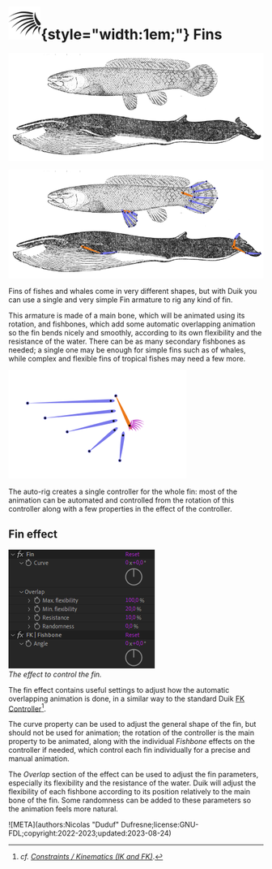 # ![](../../../img/duik/icons/fin.svg){style="width:1em;"} Fins

![](../../../img/illustration/fish_whale_00000.png)

![](../../../img/illustration/fish_bones_00000.png)

Fins of fishes and whales come in very different shapes, but with Duik you can use a single and very simple Fin armature to rig any kind of fin.

This armature is made of a main bone, which will be animated using its rotation, and fishbones, which add some automatic overlapping animation so the fin bends nicely and smoothly, according to its own flexibility and the resistance of the water. There can be as many secondary fishbones as needed; a single one may be enough for simple fins such as of whales, while complex and flexible fins of tropical fishes may need a few more.

![](../../../img/duik/bones/fish_rigged_00000.png)

The auto-rig creates a single controller for the whole fin: most of the animation can be automated and controlled from the rotation of this controller along with a few properties in the effect of the controller.

## Fin effect

![](../../../img/duik/bones/fin_effect.png)  
*The effect to control the fin.*

The fin effect contains useful settings to adjust how the automatic overlapping animation is done, in a similar way to the standard Duik [FK Controller](../../constraints/kinematics.md)[^1].

The curve property can be used to adjust the general shape of the fin, but should not be used for animation; the rotation of the controller is the main property to be animated, along with the individual *Fishbone* effects on the controller if needed, which control each fin individually for a precise and manual animation.

The *Overlap* section of the effect can be used to adjust the fin parameters, especially its flexibility and the resistance of the water. Duik will adjust the flexibility of each fishbone according to its position relatively to the main bone of the fin. Some randomness can be added to these parameters so the animation feels more natural.

[^1]: *cf.* [*Constraints / Kinematics (IK and FK)*](../../constraints/kinematics.md).

![META](authors:Nicolas "Duduf" Dufresne;license:GNU-FDL;copyright:2022-2023;updated:2023-08-24)
